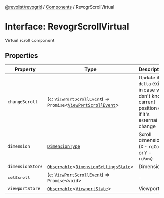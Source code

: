 [@revolist/revogrid](README.md) / [Components](Namespace.Components.md) / RevogrScrollVirtual

# Interface: RevogrScrollVirtual

Virtual scroll component

## Properties

| Property | Type | Description | Defined in |
| ------ | ------ | ------ | ------ |
| `changeScroll` | (`e`: [`ViewPortScrollEvent`](TypeAlias.ViewPortScrollEvent.md)) => `Promise`\<[`ViewPortScrollEvent`](TypeAlias.ViewPortScrollEvent.md)\> | Update if `delta` exists in case we don't know current position or if it's external change | [src/components.d.ts:626](https://github.com/revolist/revogrid/blob/0bf9217987a0038bc73b1aec64e1a3314302e790/src/components.d.ts#L626) |
| `dimension` | [`DimensionType`](TypeAlias.DimensionType.md) | Scroll dimension (`X` - `rgCol` or `Y` - `rgRow`) | [src/components.d.ts:630](https://github.com/revolist/revogrid/blob/0bf9217987a0038bc73b1aec64e1a3314302e790/src/components.d.ts#L630) |
| `dimensionStore` | [`Observable`](TypeAlias.Observable.md)\<[`DimensionSettingsState`](Interface.DimensionSettingsState.md)\> | Dimensions | [src/components.d.ts:634](https://github.com/revolist/revogrid/blob/0bf9217987a0038bc73b1aec64e1a3314302e790/src/components.d.ts#L634) |
| `setScroll` | (`e`: [`ViewPortScrollEvent`](TypeAlias.ViewPortScrollEvent.md)) => `Promise`\<`void`\> | - | [src/components.d.ts:635](https://github.com/revolist/revogrid/blob/0bf9217987a0038bc73b1aec64e1a3314302e790/src/components.d.ts#L635) |
| `viewportStore` | [`Observable`](TypeAlias.Observable.md)\<[`ViewportState`](Interface.ViewportState.md)\> | Viewport | [src/components.d.ts:639](https://github.com/revolist/revogrid/blob/0bf9217987a0038bc73b1aec64e1a3314302e790/src/components.d.ts#L639) |
